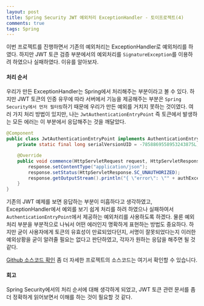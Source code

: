 ```yaml
---
layout: post
title: Spring Security JWT 예외처리 ExceptionHandler - 토이프로젝트(4)
comments: true
tags: Spring
---
```



이번 프로젝트를 진행하면서 기존의 예외처리는 ExceptionHandler로 예외처리를 하였다. 하지만 JWT 토큰 검증 부분에서의 예외처리를 `SignatureException`를 이용하려 하였으나 실패하였다. 이유를 알아보자. 


<h4>처리 순서</h4>

우리가 만든 ExceptionHandler는 Spring에서 처리해주는 부분이라고 볼 수 있다. 하지만 JWT 토큰의 인증 유무에 따라 서버에서 기능을 제공해주는 부분은 `Spring Security에서 먼저 필터링`하기 때문에 우리가 만든 예외를 거치지 못하는 것이였다. 여러 가지 처리 방법이 있지만, 나는 `JwtAuthenticationEntryPoint` 즉 토큰에서 발생하는 모든 에러는 이 부분에서 응답해주는 것을 깨달았다. 

```java
@Component
public class JwtAuthenticationEntryPoint implements AuthenticationEntryPoint, Serializable {
    private static final long serialVersionUID = -7858869558953243875L;

    @Override
    public void commence(HttpServletRequest request, HttpServletResponse response, AuthenticationException authException) throws IOException, ServletException {
        response.setContentType("application/json");
        response.setStatus(HttpServletResponse.SC_UNAUTHORIZED);
        response.getOutputStream().println("{ \"error\": \"" + authException.getMessage() + "\" }");
    }
}
```


기존의 JWT 예제를 보면 응답하는 부분이 미흡하다고 생각하였고, ExceptionHandler에서 예외를 보기 쉽게 처리를 하려 하였으나 실패하여서 `AuthenticationEntryPoint`에서 제공하는 예외처리를 사용하도록 하겠다. 물론 예외처리 부분을 부분적으로 나눠서 어떤 에러인지 명확하게 표현하는 방법도 중요하다. 하지만 굳이 사용자에게 토큰의 유효성이 만료되었다던지, 서명이 잘못되었다는지 이러한 예외상황을 굳이 알려줄 필요는 없다고 판단하였고, 각자가 원하는 응답을 해주면 될 것 같다.

[Github 소스코드 확인](https://github.com/riverrevir/devstudy-today/commit/c7efdb0a1860f409d01a65464701de7717a44297) 좀 더 자세한 프로젝트의 소스코드는 여기서 확인할 수 있습니다. 


<h4>회고</h4>

Spring Security에서의 처리 순서에 대해 생각하게 되었고, JWT 토큰 관련 문서를 좀 더 정확하게 읽어보면서 이해를 하는 것이 필요할 것 같다.


